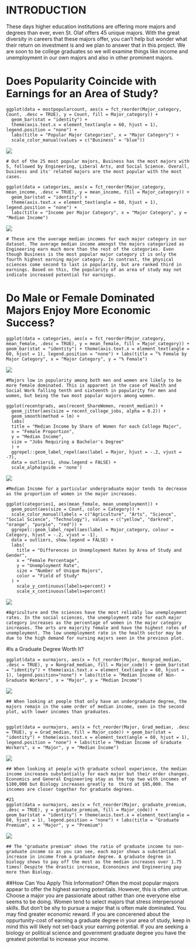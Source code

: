 INTRODUCTION
============

These days higher education institutions are offering more majors and
degrees than ever, even St. Olaf offers 45 unique majors. With the great
diversity in careers that these majors offer, you can’t help but wonder
what their return on investment is and we plan to answer that in this
project. We are soon to be college graduates so we will examine things
like income and unemployment in our own majors and also in other
prominent majors.


Does Popularity Coincide with Earnings for an Area of Study?
===============================================================

    ggplot(data = mostpopularcount, aes(x = fct_reorder(Major_category, Count, .desc = TRUE), y = Count, fill = Major_category)) + 
      geom_bar(stat = "identity") + 
      theme(axis.text.x = element_text(angle = 60, hjust = 1), legend.position = "none") + 
      labs(title = "Popular Major Categories", x = "Major Category") +
      scale_color_manual(values = c("Business" = "blue"))

![](CopyOfCalCopy_of_Index_-_Caleb_files/figure-markdown_strict/unnamed-chunk-9-1.png)

    # Out of the 25 most popular majors, Business has the most majors with 5, followed by Engineering, Liberal Arts, and Social Science. Overall, business and its' related majors are the most popular with the most cases.

    ggplot(data = categories, aes(x = fct_reorder(Major_category, mean_income, .desc = TRUE), y = mean_income, fill = Major_category)) + 
      geom_bar(stat = "identity") + 
      theme(axis.text.x = element_text(angle = 60, hjust = 1), legend.position = "none") + 
      labs(title = "Income per Major Category", x = "Major Category", y = "Median Income")

![](CopyOfCalCopy_of_Index_-_Caleb_files/figure-markdown_strict/unnamed-chunk-9-2.png)

    # These are the average median incomes for each major category in our dataset. The average median income amongst the majors categorized as Engineering earn much more than the rest of the categories. Even though Business is the most popular major category it is only the fourth highest earning major category. In contrast, the physical sciences come second to last in popularity, but are ranked third in earnings. Based on this, the popularity of an area of study may not indicate increased potential for earnings.

Do Male or Female Dominated Majors Enjoy More Economic Success?
===============================================================

    ggplot(data = categories, aes(x = fct_reorder(Major_category, mean_female, .desc = TRUE), y = mean_female, fill = Major_category)) + geom_bar(stat = "identity") + theme(axis.text.x = element_text(angle = 60, hjust = 1), legend.position = "none") + labs(title = "% Female by Major Category", x = "Major Category", y = "% Female")

![](CopyOfCalCopy_of_Index_-_Caleb_files/figure-markdown_strict/unnamed-chunk-16-1.png)

    #Majors low in popularity among both men and women are likely to be more female dominated. This is apparent in the case of Health and Social Work falling tenth and sixteenth in popularity for men and women, but being the two most popular majors among women.

    ggplot(recentgrads, aes(recent_ShareWomen, recent_median)) +
      geom_jitter(aes(size = recent_college_jobs, alpha = 0.2)) +
      geom_smooth(method = lm) +
      labs(
      title = "Median Income by Share of Women for each College Major",
      x = "Female Proportion",
      y = "Median Income",
      size = "Jobs Requiring a Bachelor's Degree"
      ) +
      ggrepel::geom_label_repel(aes(label = Major, hjust = -.2, vjust = -7),
      data = outliers1, show.legend = FALSE) +
      scale_alpha(guide = 'none')

![](CopyOfCalCopy_of_Index_-_Caleb_files/figure-markdown_strict/unnamed-chunk-16-2.png)

    #Median Income for a particular undergraduate major tends to decrease as the proportion of women in the major increases. 

    ggplot(categories1, aes(mean_female, mean_unemployment)) +
      geom_point(aes(size = Count, color = Category)) +
      scale_color_manual(labels = c("Agriculture", "Arts", "Science", "Social Science", "Technology"), values = c("yellow", "darkred", "orange", "purple", "red")) +
      ggrepel::geom_label_repel(aes(label = Major_category, colour = Category, hjust = -.2, vjust = -1),
      data = outliers, show.legend = FALSE) +
      labs(
        title = "Differences in Unemployment Rates by Area of Study and Gender",
        x = "Female Percentage",
        y = "Unemployment Rate",
        size = "Number of Unique Majors",
        color = "Field of Study"
      ) +
        scale_y_continuous(labels=percent) +
        scale_x_continuous(labels=percent)

![](CopyOfCalCopy_of_Index_-_Caleb_files/figure-markdown_strict/unnamed-chunk-18-1.png)

    #Agriculture and the sciences have the most reliably low unemployment rates. In the social sciences, the unemployment rate for each major category increases as the percentage of women in the major category increases. The arts are majority female and have the highest rates of unemployment. The low unemployment rate in the health sector may be due to the high demand for nursing majors seen in the previous plot.

\#Is a Graduate Degree Worth It?

    ggplot(data = ourmajors, aes(x = fct_reorder(Major, Nongrad_median, .desc = TRUE), y = Nongrad_median, fill = Major_code)) + geom_bar(stat = "identity") + theme(axis.text.x = element_text(angle = 60, hjust = 1), legend.position="none") + labs(title = "Median Income of Non-Graduate Workers", x = "Major", y = "Median Income")

![](CopyOfCalCopy_of_Index_-_Caleb_files/figure-markdown_strict/unnamed-chunk-20-1.png)

    ## When looking at people that only have an undergraduate degree, the majors remain in the same order of median income, seen in the second plot, with lower incomes than graduates. 


    ggplot(data = ourmajors, aes(x = fct_reorder(Major, Grad_median, .desc = TRUE), y = Grad_median, fill = Major_code)) + geom_bar(stat = "identity") + theme(axis.text.x = element_text(angle = 60, hjust = 1), legend.position = "none") + labs(title = "Median Income of Graduate Workers", x = "Major", y = "Median Income")

![](CopyOfCalCopy_of_Index_-_Caleb_files/figure-markdown_strict/unnamed-chunk-20-2.png)

    ## When looking at people with graduate school experience, the median income increases substantially for each major but their order changes. Economics and General Engineering stay as the top two with incomes of $100,000 but Biology increases greatly to  third at $95,000. The incomes are closer together for graduate degrees.

    #21
    ggplot(data = ourmajors, aes(x = fct_reorder(Major, graduate_premium, .desc = TRUE), y = graduate_premium, fill = Major_code)) + geom_bar(stat = "identity") + theme(axis.text.x = element_text(angle = 60, hjust = 1), legend.position = "none") + labs(title = "Graduate Premium", x = "Major", y = "Premium")

![](CopyOfCalCopy_of_Index_-_Caleb_files/figure-markdown_strict/unnamed-chunk-22-1.png)

    ## The "graduate premium" shows the ratio of graduate income to non-graduate income so as you can see, each major shows a substantial increase in income from a graduate degree. A graduate degree in biology shows to pay off the most as the median increases over 1.75 times! Despite the drastic increase, Econonimcs and Engineering pay more than Biology.

\#\#How Can You Apply This Information? Often the most popular majors
appear to offer the highest earning potentials. However, this is often
untrue. Choose a major you are passionate about rather than one everyone
else seems to be doing. Women tend to select majors that stress
interpersonal skills. But don’t be shy to pursue a major that is often
male dominated. You may find greater economic reward. If you are
concerened about the oppurtunity-cost of earning a graduate degree in
your area of study, keep in mind this will likely not set-back your
earning potential. If you are seeking a biology or political science and
government graduate degree you have the greatest potential to increase
your income.
